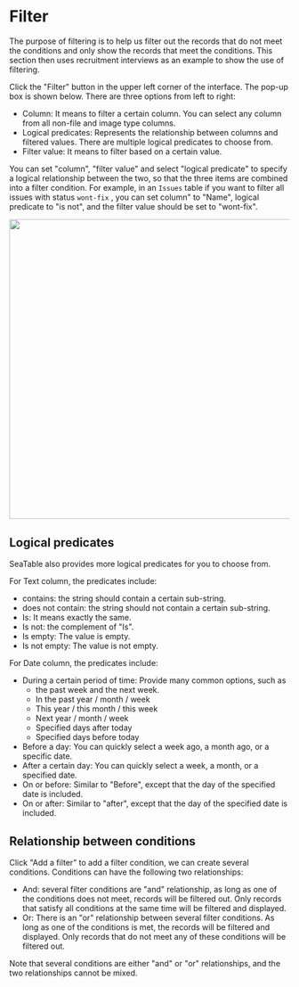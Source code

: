 # Filter

The purpose of filtering is to help us filter out the records that do not meet the conditions and only show the records that meet the conditions. This section then uses recruitment interviews as an example to show the use of filtering.

Click the "Filter" button in the upper left corner of the interface. The pop-up box is shown below. There are three options from left to right:

* Column: It means to filter a certain column. You can select any column from all non-file and image type columns.
* Logical predicates: Represents the relationship between columns and filtered values. There are multiple logical predicates to choose from.
* Filter value: It means to filter based on a certain value.

You can set "column", "filter value" and select "logical predicate" to specify a logical relationship between the two, so that the three items are combined into a filter condition. For example, in an `Issues`  table if you want to filter all issues with status `wont-fix` , you can set column" to "Name", logical predicate to "is not", and the filter value should be set to "wont-fix".

<img src="https://docs.seatable.io/lib/77cbe12e-72a7-488b-972d-0ca6376cd056/file/images/auto-upload/image (38).png?raw=1" height="null" width="538.390625" />

## Logical predicates

SeaTable also provides more logical predicates for you to choose from. 

For Text column, the predicates include:

* contains: the string should contain a certain sub-string.
* does not contain: the string should not contain a certain sub-string.
* Is: It means exactly the same.
* Is not: the complement of "Is".
* Is empty: The value is empty.
* Is not empty: The value is not empty.

For Date column, the predicates include:

* During a certain period of time: Provide many common options, such as
  * the past week and the next week.
  * In the past year / month / week
  * This year / this month / this week
  * Next year / month / week
  * Specified days after today
  * Specified days before today
* Before a day: You can quickly select a week ago, a month ago, or a specific date.
* After a certain day: You can quickly select a week, a month, or a specified date.
* On or before: Similar to "Before", except that the day of the specified date is included.
* On or after: Similar to "after", except that the day of the specified date is included.

## Relationship between conditions

Click "Add a filter" to add a filter condition, we can create several conditions. Conditions can have the following two relationships:

* And: several filter conditions are "and" relationship, as long as one of the conditions does not meet, records will be filtered out. Only records that satisfy all conditions at the same time will be filtered and displayed.
* Or: There is an "or" relationship between several filter conditions. As long as one of the conditions is met, the records will be filtered and displayed. Only records that do not meet any of these conditions will be filtered out.

Note that several conditions are either "and" or "or" relationships, and the two relationships cannot be mixed.
